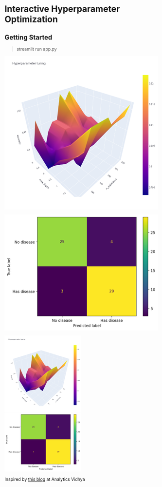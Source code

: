 # **Interactive Hyperparameter Optimization**

## Getting Started

>
> streamlit run app.py
>

![plot](./images/GridSearchHyperTuning.png)

![plot](./images/ConfusionMatrix.png)

<img src="https://github.com/mashahin/hypertuning-interactive/blob/master/images/GridSearchHyperTuning.png" width=50% height=50%>

<img src="https://github.com/mashahin/hypertuning-interactive/blob/master/images/ConfusionMatrix.png" width=50% height=50%>



Inspired by [this blog](https://www.analyticsvidhya.com/blog/2021/09/a-hands-on-discussion-on-hyperparameter-optimization-techniques/) at Analytics Vidhya
